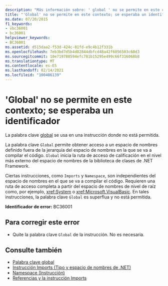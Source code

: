 ```yaml
---
description: "Más información sobre: ' global ' no se permite en este contexto; se esperaba un identificador"
title: "'Global' no se permite en este contexto; se esperaba un identificador"
ms.date: 07/20/2015
f1_keywords:
- vbc36001
- bc36001
helpviewer_keywords:
- BC36001
ms.assetid: d515daa2-f53d-424c-81fd-e9c4b12f331b
ms.openlocfilehash: 7eb3bd7d5b4d82844dbfcd48a42f6056503c60d3
ms.sourcegitcommit: 10e719780594efc781b15295e499c66f316068b8
ms.translationtype: MT
ms.contentlocale: es-ES
ms.lasthandoff: 02/14/2021
ms.locfileid: "100486139"
---
```

# <a name="global-not-allowed-in-this-context-identifier-expected"></a>'Global' no se permite en este contexto; se esperaba un identificador

La palabra clave [global](../programming-guide/program-structure/namespaces.md#global-keyword-in-fully-qualified-names) se usa en una instrucción donde no está permitida.  
  
 La palabra clave `Global` permite obtener acceso a un espacio de nombres definido fuera de la jerarquía del espacio de nombres en la que se va a compilar el código. `Global` inicia la ruta de acceso de calificación en el nivel más externo del espacio de nombres de la biblioteca de clases de .NET Framework.  
  
 Ciertas instrucciones, como `Imports` y `Namespace`, son independientes del espacio de nombres en el que se va a compilar el código. Requieren una ruta de acceso completa a partir del espacio de nombres de nivel de raíz como, por ejemplo, <xref:System> o <xref:Microsoft.VisualBasic>. En tales instrucciones, la palabra clave `Global` es superflua y no está permitida.  
  
 **Identificador de error:** BC36001  
  
## <a name="to-correct-this-error"></a>Para corregir este error  
  
- Quite la palabra clave `Global` de la instrucción. No es necesaria.  
  
## <a name="see-also"></a>Consulte también

- [Palabra clave global](../programming-guide/program-structure/namespaces.md#global-keyword-in-fully-qualified-names)
- [Instrucción Imports (Tipo y espacio de nombres de .NET)](../language-reference/statements/imports-statement-net-namespace-and-type.md)
- [Namespace (Instrucción)](../language-reference/statements/namespace-statement.md)
- [Referencias y la instrucción Imports](../programming-guide/program-structure/references-and-the-imports-statement.md)
